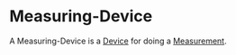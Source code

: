 # Measuring-Device

A Measuring-Device is a [Device](20000000.md) for doing a [Measurement](10000022.md).